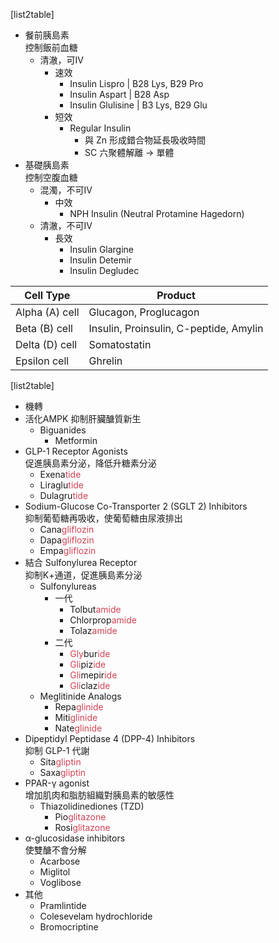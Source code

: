 [list2table]
- 餐前胰島素<br>控制飯前血糖
	- 清澈，可IV
		- 速效
			- Insulin Lispro | B28 Lys, B29 Pro
			- Insulin Aspart  | B28 Asp
			- Insulin Glulisine | B3 Lys, B29 Glu
		- 短效
			- Regular Insulin
				- 與 Zn 形成錯合物延長吸收時間
				- SC 六聚體解離 $\rightarrow$ 單體
- 基礎胰島素<br>控制空腹血糖
	- 混濁，不可IV
		- 中效
			- NPH Insulin (Neutral Protamine Hagedorn)
	- 清澈，不可IV
		- 長效
			- Insulin Glargine
			- Insulin Detemir
			- Insulin Degludec

| Cell Type      | Product                                |
| -------------- | -------------------------------------- |
| Alpha (A) cell | Glucagon, Proglucagon                  |
| Beta (B) cell  | Insulin, Proinsulin, C-peptide, Amylin |
| Delta (D) cell | Somatostatin                           |
| Epsilon cell   | Ghrelin                                |

[list2table]
- 機轉
- 活化AMPK 抑制肝臟醣質新生
	- Biguanides 
		- Metformin
- GLP-1 Receptor Agonists<br/>促進胰島素分泌，降低升糖素分泌
	- Exena<span style="color:#d04255">tide  </span>         
	- Liraglu<span style="color:#d04255">tide</span>       
	- Dulagru<span style="color:#d04255">tide <u></u></span>
- Sodium-Glucose Co-Transporter 2 (SGLT 2) Inhibitors<br/>抑制葡萄糖再吸收，使葡萄糖由尿液排出
	- Cana<span style="color:#d04255">gliflozin</span> 
	- Dapa<span style="color:#d04255">gliflozin</span>
	- Empa<span style="color:#d04255">gliflozin</span> 
- 結合 Sulfonylurea Receptor<br/>抑制K<sup></sup>+通道，促進胰島素分泌
	- Sulfonylureas
		- 一代
			- Tolbut<span style="color:#d04255">amide</span>
			- Chlorprop<span style="color:#d04255">amide</span>
			- Tolaz<span style="color:#d04255">amide</span>
		- 二代
			- <span style="color:#d04255">Gly</span>bur<span style="color:#d04255">ide</span>   
			- <span style="color:#d04255">Gli</span>piz<span style="color:#d04255">ide</span>   
			- <span style="color:#d04255">Gli</span>mepir<span style="color:#d04255">ide</span> 
			- <span style="color:#d04255">Gli</span>claz<span style="color:#d04255">ide</span>
	- Meglitinide Analogs
		- Repa<span style="color:#d04255">glinide</span>
		- Miti<span style="color:#d04255">glinide</span>
		- Nate<span style="color:#d04255">glinide</span>
- Dipeptidyl Peptidase 4 (DPP-4) Inhibitors<br/>抑制 GLP-1 代謝
	- Sita<span style="color:#d04255">gliptin</span>   
	- Saxa<span style="color:#d04255">gliptin</span> 
- PPAR-γ agonist<br/>增加肌肉和脂肪組織對胰島素的敏感性
	- Thiazolidinediones (TZD)
		- Pio<span style="color:#d04255">glitazone</span>
		- Rosi<span style="color:#d04255">glitazone</span>
- α-glucosidase inhibitors<br/>使雙醣不會分解
	- Acarbose
	- Miglitol
	- Voglibose
- 其他
	- Pramlintide
	- Colesevelam hydrochloride
	- Bromocriptine           





